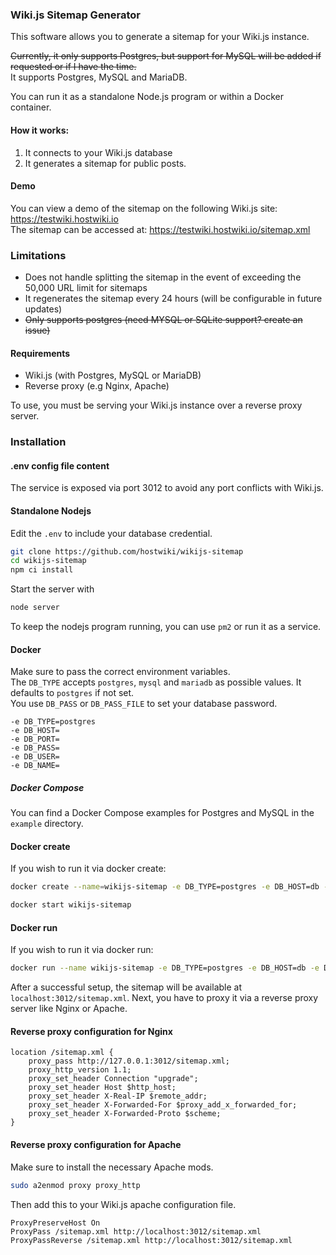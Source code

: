### Wiki.js Sitemap Generator

This software allows you to generate a sitemap for your Wiki.js instance.  

~~Currently, it only supports Postgres, but support for MySQL will be added if requested or if I have the time.~~  
It supports Postgres, MySQL and MariaDB.

You can run it as a standalone Node.js program or within a Docker container.

#### How it works:
1. It connects to your Wiki.js database
2. It generates a sitemap for public posts.

#### Demo
You can view a demo of the sitemap on the following Wiki.js site: https://testwiki.hostwiki.io  
The sitemap can be accessed at: https://testwiki.hostwiki.io/sitemap.xml

### Limitations
- Does not handle splitting the sitemap in the event of exceeding the 50,000 URL limit for sitemaps
- It regenerates the sitemap every 24 hours (will be configurable in future updates)
- ~~Only supports postgres (need MYSQL or SQLite support? create an issue)~~

#### Requirements
- Wiki.js (with Postgres, MySQL or MariaDB)
- Reverse proxy (e.g Nginx, Apache)

To use, you must be serving your Wiki.js instance over a reverse proxy server.

### Installation

#### .env config file content
The service is exposed via port 3012 to avoid any port conflicts with Wiki.js.

#### Standalone Nodejs
Edit the `.env` to include your database credential.  

```bash
git clone https://github.com/hostwiki/wikijs-sitemap
cd wikijs-sitemap
npm ci install
```

Start the server with 
```bash
node server
```  

To keep the nodejs program running, you can use `pm2` or run it as a service.

#### Docker
Make sure to pass the correct environment variables.  
The `DB_TYPE` accepts `postgres`, `mysql` and `mariadb` as possible values. It defaults to `postgres` if not set.  
You use `DB_PASS` or `DB_PASS_FILE` to set your database password.  
```
-e DB_TYPE=postgres
-e DB_HOST=
-e DB_PORT=
-e DB_PASS=
-e DB_USER=
-e DB_NAME=
```

##### Docker Compose
You can find a Docker Compose examples for Postgres and MySQL in the `example` directory.  

#### Docker create
If you wish to run it via docker create:   
```bash
docker create --name=wikijs-sitemap -e DB_TYPE=postgres -e DB_HOST=db -e DB_PORT=5432 -e DB_PASS_FILE=/etc/wiki/.db-secret -v /etc/wiki/.db-secret:/etc/wiki/.db-secret:ro -e DB_USER=wiki -e DB_NAME=wiki --restart=unless-stopped --network=wikinet -p 3012:3012 hostwiki/wikijs-sitemap:latest
```  
```bash
docker start wikijs-sitemap
````  

#### Docker run
If you wish to run it via docker run:  
```bash
docker run --name wikijs-sitemap -e DB_TYPE=postgres -e DB_HOST=db -e DB_PORT=5432 -e DB_PASS_FILE=/etc/wiki/.db-secret -v /etc/wiki/.db-secret:/etc/wiki/.db-secret:ro -e DB_USER=wiki -e DB_NAME=wiki --restart=unless-stopped --network=wikinet -p 3012:3012 -d hostwiki/wikijs-sitemap:latest
```

After a successful setup, the sitemap will be available at `localhost:3012/sitemap.xml`.
Next, you have to proxy it via a reverse proxy server like Nginx or Apache.

#### Reverse proxy configuration for Nginx

```
location /sitemap.xml {
    proxy_pass http://127.0.0.1:3012/sitemap.xml;
    proxy_http_version 1.1;
    proxy_set_header Connection "upgrade";
    proxy_set_header Host $http_host;
    proxy_set_header X-Real-IP $remote_addr;
    proxy_set_header X-Forwarded-For $proxy_add_x_forwarded_for;
    proxy_set_header X-Forwarded-Proto $scheme;
}
```

#### Reverse proxy configuration for Apache
Make sure to install the necessary Apache mods.  

```bash
sudo a2enmod proxy proxy_http
```

Then add this to your Wiki.js apache configuration file.  
```
ProxyPreserveHost On
ProxyPass /sitemap.xml http://localhost:3012/sitemap.xml
ProxyPassReverse /sitemap.xml http://localhost:3012/sitemap.xml
```